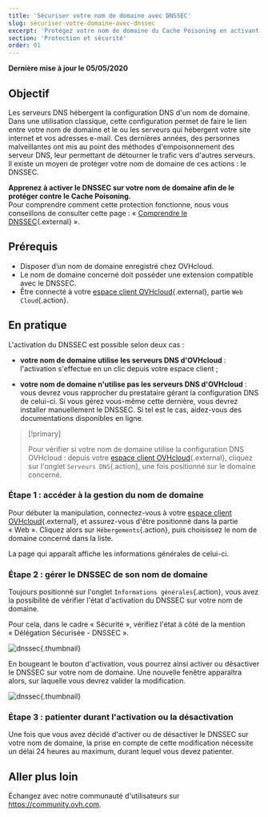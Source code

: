 ```yaml
---
title: 'Sécuriser votre nom de domaine avec DNSSEC'
slug: securiser-votre-domaine-avec-dnssec
excerpt: 'Protégez votre nom de domaine du Cache Poisoning en activant le DNSSEC'
section: 'Protection et sécurité'
order: 01
---
```


**Dernière mise à jour le 05/05/2020**

## Objectif

Les serveurs DNS hébergent la configuration DNS d'un nom de domaine. Dans une utilisation classique, cette configuration permet de faire le lien entre votre nom de domaine et le ou les serveurs qui hébergent votre site internet et vos adresses e-mail. Ces dernières années, des personnes malveillantes ont mis au point des méthodes d'empoisonnement des serveur DNS, leur permettant de détourner le trafic vers d'autres serveurs. Il existe un moyen de protéger votre nom de domaine de ces actions : le DNSSEC.

**Apprenez à activer le DNSSEC sur votre nom de domaine afin de le protéger contre le Cache Poisoning.**  
Pour comprendre comment cette protection fonctionne, nous vous conseillons de consulter cette page : « [Comprendre le DNSSEC](https://www.ovhcloud.com/fr-ca/domains/dnssec/){.external} ».

## Prérequis

- Disposer d’un nom de domaine enregistré chez OVHcloud.
- Le nom de domaine concerné doit posséder une extension compatible avec le DNSSEC.
- Être connecté à votre [espace client OVHcloud](https://ca.ovh.com/auth/?action=gotomanager&from=https://www.ovh.com/ca/fr/&ovhSubsidiary=qc){.external}, partie `Web Cloud`{.action}.

## En pratique

L'activation du DNSSEC est possible selon deux cas :

- **votre nom de domaine utilise les serveurs DNS d'OVHcloud** : l'activation s'effectue en un clic depuis votre espace client ;

- **votre nom de domaine n'utilise pas les serveurs DNS d'OVHcloud** : vous devrez vous rapprocher du prestataire gérant la configuration DNS de celui-ci. Si vous gérez vous-même cette dernière, vous devrez installer manuellement le DNSSEC. Si tel est le cas, aidez-vous des documentations disponibles en ligne.

> [!primary]
>
> Pour vérifier si votre nom de domaine utilise la configuration DNS OVHcloud : depuis votre [espace client OVHcloud](https://ca.ovh.com/auth/?action=gotomanager&from=https://www.ovh.com/ca/fr/&ovhSubsidiary=qc){.external}, cliquez sur l'onglet `Serveurs DNS`{.action}, une fois positionné sur le domaine concerné.
>

### Étape 1 : accéder à la gestion du nom de domaine

Pour débuter la manipulation, connectez-vous à votre [espace client OVHcloud](https://ca.ovh.com/auth/?action=gotomanager&from=https://www.ovh.com/ca/fr/&ovhSubsidiary=qc){.external}, et assurez-vous d'être positionné dans la partie « Web ». Cliquez alors sur `Hébergements`{.action}, puis choisissez le nom de domaine concerné dans la liste.

La page qui apparaît affiche les informations générales de celui-ci. 

### Étape 2 : gérer le DNSSEC de son nom de domaine

Toujours positionné sur l'onglet `Informations générales`{.action}, vous avez la possibilité de vérifier l'état d'activation du DNSSEC sur votre nom de domaine.

Pour cela, dans le cadre « Sécurité », vérifiez l'état à côté de la mention « Délégation Sécurisée - DNSSEC ».

![dnssec](images/activate-dnssec-step2.png){.thumbnail}

En bougeant le bouton d'activation, vous pourrez ainsi activer ou désactiver le DNSSEC sur votre nom de domaine. Une nouvelle fenêtre apparaîtra alors, sur laquelle vous devrez valider la modification.

![dnssec](images/activate-dnssec-step3.png){.thumbnail}

### Étape 3 : patienter durant l'activation ou la désactivation

Une fois que vous avez décidé d'activer ou de désactiver le DNSSEC sur votre nom de domaine, la prise en compte de cette modification nécessite un délai 24 heures au maximum, durant lequel vous devez patienter. 

## Aller plus loin

Échangez avec notre communauté d'utilisateurs sur <https://community.ovh.com>.

